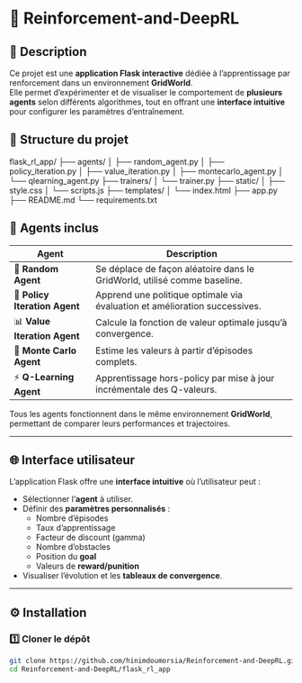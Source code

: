 # 🧠 Reinforcement-and-DeepRL

## 🚀 Description
Ce projet est une **application Flask interactive** dédiée à l’apprentissage par renforcement dans un environnement **GridWorld**.  
Elle permet d’expérimenter et de visualiser le comportement de **plusieurs agents** selon différents algorithmes, tout en offrant une **interface intuitive** pour configurer les paramètres d’entraînement.


## 📂 Structure du projet

flask_rl_app/
├── agents/
│   ├── random_agent.py
│   ├── policy_iteration.py
│   ├── value_iteration.py
│   ├── montecarlo_agent.py
│   └── qlearning_agent.py
├── trainers/
│   └── trainer.py
├── static/
│   ├── style.css
│   └── scripts.js
├── templates/
│   └── index.html
├── app.py
├── README.md
└── requirements.txt





## 🤖 Agents inclus

| Agent | Description |
|-------|------------|
| 🔀 **Random Agent** | Se déplace de façon aléatoire dans le GridWorld, utilisé comme baseline. |
| 🧭 **Policy Iteration Agent** | Apprend une politique optimale via évaluation et amélioration successives. |
| 📊 **Value Iteration Agent** | Calcule la fonction de valeur optimale jusqu’à convergence. |
| 🎲 **Monte Carlo Agent** | Estime les valeurs à partir d’épisodes complets. |
| ⚡ **Q-Learning Agent** | Apprentissage hors-policy par mise à jour incrémentale des Q-valeurs. |

Tous les agents fonctionnent dans le même environnement **GridWorld**, permettant de comparer leurs performances et trajectoires.

---

## 🌐 Interface utilisateur

L’application Flask offre une **interface intuitive** où l’utilisateur peut :  
- Sélectionner l’**agent** à utiliser.  
- Définir des **paramètres personnalisés** :  
  - Nombre d’épisodes  
  - Taux d’apprentissage  
  - Facteur de discount (gamma)  
  - Nombre d’obstacles  
  - Position du **goal**  
  - Valeurs de **reward/punition**  
- Visualiser l’évolution et les **tableaux de convergence**.

---

## ⚙️ Installation

### 1️⃣ Cloner le dépôt
```bash
git clone https://github.com/hinimdoumorsia/Reinforcement-and-DeepRL.git
cd Reinforcement-and-DeepRL/flask_rl_app



